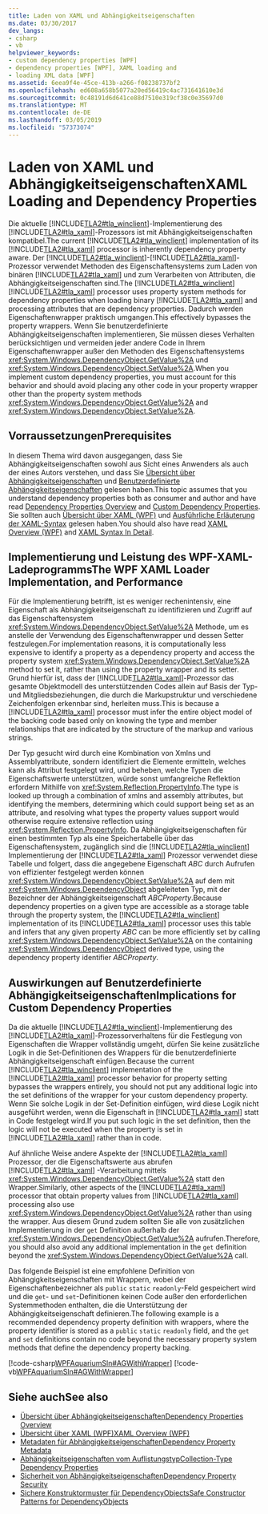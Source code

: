 ```yaml
---
title: Laden von XAML und Abhängigkeitseigenschaften
ms.date: 03/30/2017
dev_langs:
- csharp
- vb
helpviewer_keywords:
- custom dependency properties [WPF]
- dependency properties [WPF], XAML loading and
- loading XML data [WPF]
ms.assetid: 6eea9f4e-45ce-413b-a266-f08238737bf2
ms.openlocfilehash: ed608a658b5077a20ed56419c4ac731641610e3d
ms.sourcegitcommit: 0c48191d6d641ce88d7510e319cf38c0e35697d0
ms.translationtype: MT
ms.contentlocale: de-DE
ms.lasthandoff: 03/05/2019
ms.locfileid: "57373074"
---
```

# <a name="xaml-loading-and-dependency-properties"></a><span data-ttu-id="94f31-102">Laden von XAML und Abhängigkeitseigenschaften</span><span class="sxs-lookup"><span data-stu-id="94f31-102">XAML Loading and Dependency Properties</span></span>
<span data-ttu-id="94f31-103">Die aktuelle [!INCLUDE[TLA2#tla_winclient](../../../../includes/tla2sharptla-winclient-md.md)]-Implementierung des [!INCLUDE[TLA2#tla_xaml](../../../../includes/tla2sharptla-xaml-md.md)]-Prozessors ist mit Abhängigkeitseigenschaften kompatibel.</span><span class="sxs-lookup"><span data-stu-id="94f31-103">The current [!INCLUDE[TLA2#tla_winclient](../../../../includes/tla2sharptla-winclient-md.md)] implementation of its [!INCLUDE[TLA2#tla_xaml](../../../../includes/tla2sharptla-xaml-md.md)] processor is inherently dependency property aware.</span></span> <span data-ttu-id="94f31-104">Der [!INCLUDE[TLA2#tla_winclient](../../../../includes/tla2sharptla-winclient-md.md)]-[!INCLUDE[TLA2#tla_xaml](../../../../includes/tla2sharptla-xaml-md.md)]-Prozessor verwendet Methoden des Eigenschaftensystems zum Laden von binären [!INCLUDE[TLA2#tla_xaml](../../../../includes/tla2sharptla-xaml-md.md)] und zum Verarbeiten von Attributen, die Abhängigkeitseigenschaften sind.</span><span class="sxs-lookup"><span data-stu-id="94f31-104">The [!INCLUDE[TLA2#tla_winclient](../../../../includes/tla2sharptla-winclient-md.md)] [!INCLUDE[TLA2#tla_xaml](../../../../includes/tla2sharptla-xaml-md.md)] processor uses property system methods for dependency properties when loading binary [!INCLUDE[TLA2#tla_xaml](../../../../includes/tla2sharptla-xaml-md.md)] and processing attributes that are dependency properties.</span></span> <span data-ttu-id="94f31-105">Dadurch werden Eigenschaftenwrapper praktisch umgangen.</span><span class="sxs-lookup"><span data-stu-id="94f31-105">This effectively bypasses the property wrappers.</span></span> <span data-ttu-id="94f31-106">Wenn Sie benutzerdefinierte Abhängigkeitseigenschaften implementieren, Sie müssen dieses Verhalten berücksichtigen und vermeiden jeder andere Code in Ihrem Eigenschaftenwrapper außer den Methoden des Eigenschaftensystems <xref:System.Windows.DependencyObject.GetValue%2A> und <xref:System.Windows.DependencyObject.SetValue%2A>.</span><span class="sxs-lookup"><span data-stu-id="94f31-106">When you implement custom dependency properties, you must account for this behavior and should avoid placing any other code in your property wrapper other than the property system methods <xref:System.Windows.DependencyObject.GetValue%2A> and <xref:System.Windows.DependencyObject.SetValue%2A>.</span></span>  
  
  
<a name="prerequisites"></a>   
## <a name="prerequisites"></a><span data-ttu-id="94f31-107">Vorraussetzungen</span><span class="sxs-lookup"><span data-stu-id="94f31-107">Prerequisites</span></span>  
 <span data-ttu-id="94f31-108">In diesem Thema wird davon ausgegangen, dass Sie Abhängigkeitseigenschaften sowohl aus Sicht eines Anwenders als auch der eines Autors verstehen, und dass Sie [Übersicht über Abhängigkeitseigenschaften](dependency-properties-overview.md) und [Benutzerdefinierte Abhängigkeitseigenschaften](custom-dependency-properties.md) gelesen haben.</span><span class="sxs-lookup"><span data-stu-id="94f31-108">This topic assumes that you understand dependency properties both as consumer and author and have read [Dependency Properties Overview](dependency-properties-overview.md) and [Custom Dependency Properties](custom-dependency-properties.md).</span></span> <span data-ttu-id="94f31-109">Sie sollten auch [Übersicht über XAML (WPF)](xaml-overview-wpf.md) und [Ausführliche Erläuterung der XAML-Syntax](xaml-syntax-in-detail.md) gelesen haben.</span><span class="sxs-lookup"><span data-stu-id="94f31-109">You should also have read [XAML Overview (WPF)](xaml-overview-wpf.md) and [XAML Syntax In Detail](xaml-syntax-in-detail.md).</span></span>  
  
<a name="implementation"></a>   
## <a name="the-wpf-xaml-loader-implementation-and-performance"></a><span data-ttu-id="94f31-110">Implementierung und Leistung des WPF-XAML-Ladeprogramms</span><span class="sxs-lookup"><span data-stu-id="94f31-110">The WPF XAML Loader Implementation, and Performance</span></span>  
 <span data-ttu-id="94f31-111">Für die Implementierung betrifft, ist es weniger rechenintensiv, eine Eigenschaft als Abhängigkeitseigenschaft zu identifizieren und Zugriff auf das Eigenschaftensystem <xref:System.Windows.DependencyObject.SetValue%2A> Methode, um es anstelle der Verwendung des Eigenschaftenwrapper und dessen Setter festzulegen.</span><span class="sxs-lookup"><span data-stu-id="94f31-111">For implementation reasons, it is computationally less expensive to identify a property as a dependency property and access the property system <xref:System.Windows.DependencyObject.SetValue%2A> method to set it, rather than using the property wrapper and its setter.</span></span> <span data-ttu-id="94f31-112">Grund hierfür ist, dass der [!INCLUDE[TLA2#tla_xaml](../../../../includes/tla2sharptla-xaml-md.md)]-Prozessor das gesamte Objektmodell des unterstützenden Codes allein auf Basis der Typ- und Mitgliedsbeziehungen, die durch die Markupstruktur und verschiedene Zeichenfolgen erkennbar sind, herleiten muss.</span><span class="sxs-lookup"><span data-stu-id="94f31-112">This is because a [!INCLUDE[TLA2#tla_xaml](../../../../includes/tla2sharptla-xaml-md.md)] processor must infer the entire object model of the backing code based only on knowing the type and member relationships that are indicated by the structure of the markup and various strings.</span></span>  
  
 <span data-ttu-id="94f31-113">Der Typ gesucht wird durch eine Kombination von Xmlns und Assemblyattribute, sondern identifiziert die Elemente ermitteln, welches kann als Attribut festgelegt wird, und beheben, welche Typen die Eigenschaftswerte unterstützen, würde sonst umfangreiche Reflektion erfordern Mithilfe von <xref:System.Reflection.PropertyInfo>.</span><span class="sxs-lookup"><span data-stu-id="94f31-113">The type is looked up through a combination of xmlns and assembly attributes, but identifying the members, determining which could support being set as an attribute, and resolving what types the property values support would otherwise require extensive reflection using <xref:System.Reflection.PropertyInfo>.</span></span> <span data-ttu-id="94f31-114">Da Abhängigkeitseigenschaften für einen bestimmten Typ als eine Speichertabelle über das Eigenschaftensystem, zugänglich sind die [!INCLUDE[TLA2#tla_winclient](../../../../includes/tla2sharptla-winclient-md.md)] Implementierung der [!INCLUDE[TLA2#tla_xaml](../../../../includes/tla2sharptla-xaml-md.md)] Prozessor verwendet diese Tabelle und folgert, dass die angegebene Eigenschaft *ABC* durch Aufrufen von effizienter festgelegt werden können <xref:System.Windows.DependencyObject.SetValue%2A> auf dem mit <xref:System.Windows.DependencyObject> abgeleiteten Typ, mit der Bezeichner der Abhängigkeitseigenschaft *ABCProperty*.</span><span class="sxs-lookup"><span data-stu-id="94f31-114">Because dependency properties on a given type are accessible as a storage table through the property system, the [!INCLUDE[TLA2#tla_winclient](../../../../includes/tla2sharptla-winclient-md.md)] implementation of its [!INCLUDE[TLA2#tla_xaml](../../../../includes/tla2sharptla-xaml-md.md)] processor uses this table and infers that any given property *ABC* can be more efficiently set by calling <xref:System.Windows.DependencyObject.SetValue%2A> on the containing <xref:System.Windows.DependencyObject> derived type, using the dependency property identifier *ABCProperty*.</span></span>  
  
<a name="implications"></a>   
## <a name="implications-for-custom-dependency-properties"></a><span data-ttu-id="94f31-115">Auswirkungen auf Benutzerdefinierte Abhängigkeitseigenschaften</span><span class="sxs-lookup"><span data-stu-id="94f31-115">Implications for Custom Dependency Properties</span></span>  
 <span data-ttu-id="94f31-116">Da die aktuelle [!INCLUDE[TLA2#tla_winclient](../../../../includes/tla2sharptla-winclient-md.md)]-Implementierung des [!INCLUDE[TLA2#tla_xaml](../../../../includes/tla2sharptla-xaml-md.md)]-Prozessorverhaltens für die Festlegung von Eigenschaften die Wrapper vollständig umgeht, dürfen Sie keine zusätzliche Logik in die Set-Definitionen des Wrappers für die benutzerdefinierte Abhängigkeitseigenschaft einfügen.</span><span class="sxs-lookup"><span data-stu-id="94f31-116">Because the current [!INCLUDE[TLA2#tla_winclient](../../../../includes/tla2sharptla-winclient-md.md)] implementation of the [!INCLUDE[TLA2#tla_xaml](../../../../includes/tla2sharptla-xaml-md.md)] processor behavior for property setting bypasses the wrappers entirely, you should not put any additional logic into the set definitions of the wrapper for your custom dependency property.</span></span> <span data-ttu-id="94f31-117">Wenn Sie solche Logik in der Set-Definition einfügen, wird diese Logik nicht ausgeführt werden, wenn die Eigenschaft in [!INCLUDE[TLA2#tla_xaml](../../../../includes/tla2sharptla-xaml-md.md)] statt in Code festgelegt wird.</span><span class="sxs-lookup"><span data-stu-id="94f31-117">If you put such logic in the set definition, then the logic will not be executed when the property is set in [!INCLUDE[TLA2#tla_xaml](../../../../includes/tla2sharptla-xaml-md.md)] rather than in code.</span></span>  
  
 <span data-ttu-id="94f31-118">Auf ähnliche Weise andere Aspekte der [!INCLUDE[TLA2#tla_xaml](../../../../includes/tla2sharptla-xaml-md.md)] Prozessor, der die Eigenschaftswerte aus abrufen [!INCLUDE[TLA2#tla_xaml](../../../../includes/tla2sharptla-xaml-md.md)] -Verarbeitung mittels <xref:System.Windows.DependencyObject.GetValue%2A> statt den Wrapper.</span><span class="sxs-lookup"><span data-stu-id="94f31-118">Similarly, other aspects of the [!INCLUDE[TLA2#tla_xaml](../../../../includes/tla2sharptla-xaml-md.md)] processor that obtain property values from [!INCLUDE[TLA2#tla_xaml](../../../../includes/tla2sharptla-xaml-md.md)] processing also use <xref:System.Windows.DependencyObject.GetValue%2A> rather than using the wrapper.</span></span> <span data-ttu-id="94f31-119">Aus diesem Grund zudem sollten Sie alle von zusätzlichen Implementierung in der `get` Definition außerhalb der <xref:System.Windows.DependencyObject.GetValue%2A> aufrufen.</span><span class="sxs-lookup"><span data-stu-id="94f31-119">Therefore, you should also avoid any additional implementation in the `get` definition beyond the <xref:System.Windows.DependencyObject.GetValue%2A> call.</span></span>  
  
 <span data-ttu-id="94f31-120">Das folgende Beispiel ist eine empfohlene Definition von Abhängigkeitseigenschaften mit Wrappern, wobei der Eigenschaftenbezeichner als `public` `static` `readonly`-Feld gespeichert wird und die `get`- und `set`-Definitionen keinen Code außer den erforderlichen Systemmethoden enthalten, die die Unterstützung der Abhängigkeitseigenschaft definieren.</span><span class="sxs-lookup"><span data-stu-id="94f31-120">The following example is a recommended dependency property definition with wrappers, where the property identifier is stored as a `public` `static` `readonly` field, and the `get` and `set` definitions contain no code beyond the necessary property system methods that define the dependency property backing.</span></span>  
  
 [!code-csharp[WPFAquariumSln#AGWithWrapper](~/samples/snippets/csharp/VS_Snippets_Wpf/WPFAquariumSln/CSharp/WPFAquariumObjects/Class1.cs#agwithwrapper)]
 [!code-vb[WPFAquariumSln#AGWithWrapper](~/samples/snippets/visualbasic/VS_Snippets_Wpf/WPFAquariumSln/visualbasic/wpfaquariumobjects/class1.vb#agwithwrapper)]  
  
## <a name="see-also"></a><span data-ttu-id="94f31-121">Siehe auch</span><span class="sxs-lookup"><span data-stu-id="94f31-121">See also</span></span>
- [<span data-ttu-id="94f31-122">Übersicht über Abhängigkeitseigenschaften</span><span class="sxs-lookup"><span data-stu-id="94f31-122">Dependency Properties Overview</span></span>](dependency-properties-overview.md)
- [<span data-ttu-id="94f31-123">Übersicht über XAML (WPF)</span><span class="sxs-lookup"><span data-stu-id="94f31-123">XAML Overview (WPF)</span></span>](xaml-overview-wpf.md)
- [<span data-ttu-id="94f31-124">Metadaten für Abhängigkeitseigenschaften</span><span class="sxs-lookup"><span data-stu-id="94f31-124">Dependency Property Metadata</span></span>](dependency-property-metadata.md)
- [<span data-ttu-id="94f31-125">Abhängigkeitseigenschaften vom Auflistungstyp</span><span class="sxs-lookup"><span data-stu-id="94f31-125">Collection-Type Dependency Properties</span></span>](collection-type-dependency-properties.md)
- [<span data-ttu-id="94f31-126">Sicherheit von Abhängigkeitseigenschaften</span><span class="sxs-lookup"><span data-stu-id="94f31-126">Dependency Property Security</span></span>](dependency-property-security.md)
- [<span data-ttu-id="94f31-127">Sichere Konstruktormuster für DependencyObjects</span><span class="sxs-lookup"><span data-stu-id="94f31-127">Safe Constructor Patterns for DependencyObjects</span></span>](safe-constructor-patterns-for-dependencyobjects.md)
